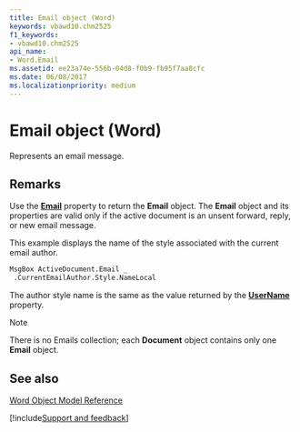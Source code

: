 ```yaml
---
title: Email object (Word)
keywords: vbawd10.chm2525
f1_keywords:
- vbawd10.chm2525
api_name:
- Word.Email
ms.assetid: ee23a74e-556b-04d8-f0b9-fb95f7aa8cfc
ms.date: 06/08/2017
ms.localizationpriority: medium
---
```



# Email object (Word)

Represents an email message.


## Remarks

Use the **[Email](Word.Document.Email.md)** property to return the **Email** object. The **Email** object and its properties are valid only if the active document is an unsent forward, reply, or new email message.

This example displays the name of the style associated with the current email author.




```vb
MsgBox ActiveDocument.Email _ 
 .CurrentEmailAuthor.Style.NameLocal
```

The author style name is the same as the value returned by the **[UserName](Word.Application.UserName.md)** property.


> [!NOTE] 
>  There is no Emails collection; each **Document** object contains only one **Email** object.


## See also


[Word Object Model Reference](overview/Word/object-model.md)

[!include[Support and feedback](~/includes/feedback-boilerplate.md)]